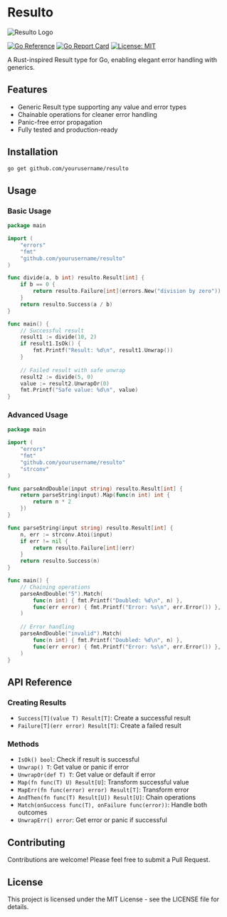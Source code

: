 # Resulto

![Resulto Logo](https://github.com/osesantos/resulto/logo.svg)

[![Go Reference](https://pkg.go.dev/badge/github.com/yourusername/resulto.svg)](https://pkg.go.dev/github.com/yourusername/resulto)
[![Go Report Card](https://goreportcard.com/badge/github.com/yourusername/resulto)](https://goreportcard.com/report/github.com/yourusername/resulto)
[![License: MIT](https://img.shields.io/badge/License-MIT-yellow.svg)](https://opensource.org/licenses/MIT)

A Rust-inspired Result type for Go, enabling elegant error handling with generics.

## Features

- Generic Result type supporting any value and error types
- Chainable operations for cleaner error handling
- Panic-free error propagation
- Fully tested and production-ready

## Installation

```bash
go get github.com/yourusername/resulto
```

## Usage

### Basic Usage

```go
package main

import (
    "errors"
    "fmt"
    "github.com/yourusername/resulto"
)

func divide(a, b int) resulto.Result[int] {
    if b == 0 {
        return resulto.Failure[int](errors.New("division by zero"))
    }
    return resulto.Success(a / b)
}

func main() {
    // Successful result
    result1 := divide(10, 2)
    if result1.IsOk() {
        fmt.Printf("Result: %d\n", result1.Unwrap())
    }
    
    // Failed result with safe unwrap
    result2 := divide(5, 0)
    value := result2.UnwrapOr(0)
    fmt.Printf("Safe value: %d\n", value)
}
```

### Advanced Usage

```go
package main

import (
    "errors"
    "fmt"
    "github.com/yourusername/resulto"
    "strconv"
)

func parseAndDouble(input string) resulto.Result[int] {
    return parseString(input).Map(func(n int) int {
        return n * 2
    })
}

func parseString(input string) resulto.Result[int] {
    n, err := strconv.Atoi(input)
    if err != nil {
        return resulto.Failure[int](err)
    }
    return resulto.Success(n)
}

func main() {
    // Chaining operations
    parseAndDouble("5").Match(
        func(n int) { fmt.Printf("Doubled: %d\n", n) },
        func(err error) { fmt.Printf("Error: %s\n", err.Error()) },
    )
    
    // Error handling
    parseAndDouble("invalid").Match(
        func(n int) { fmt.Printf("Doubled: %d\n", n) },
        func(err error) { fmt.Printf("Error: %s\n", err.Error()) },
    )
}
```

## API Reference

### Creating Results

- `Success[T](value T) Result[T]`: Create a successful result
- `Failure[T](err error) Result[T]`: Create a failed result

### Methods

- `IsOk() bool`: Check if result is successful
- `Unwrap() T`: Get value or panic if error
- `UnwrapOr(def T) T`: Get value or default if error
- `Map(fn func(T) U) Result[U]`: Transform successful value
- `MapErr(fn func(error) error) Result[T]`: Transform error
- `AndThen(fn func(T) Result[U]) Result[U]`: Chain operations
- `Match(onSuccess func(T), onFailure func(error))`: Handle both outcomes
- `UnwrapErr() error`: Get error or panic if successful

## Contributing

Contributions are welcome! Please feel free to submit a Pull Request.

## License

This project is licensed under the MIT License - see the LICENSE file for details.
